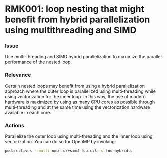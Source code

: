 # RMK001: loop nesting that might benefit from hybrid parallelization using multithreading and SIMD

### Issue

Use multi-threading and SIMD hybrid parallelization to maximize the parallel
performance of the nested loop.

### Relevance

Certain nested loops may benefit from using a hybrid parallelization approach
where the outer loop is parallelized using multi-threading while using
vectorization for the inner loop. In this way, the use of modern hardware is
maximized by using as many CPU cores as possible through multi-threading and at
the same time using the vectorization hardware available in each core.

### Actions

Parallelize the outer loop using multi-threading and the inner loop using
vectorization. You can do so for OpenMP by invoking:

```bash
pwdirectives --multi omp-for+simd foo.c:5 -o foo-hybrid.c
```
